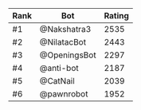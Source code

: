 Rank|Bot|Rating
---|---|---
#1|@Nakshatra3|2535
#2|@NilatacBot|2443
#3|@OpeningsBot|2297
#4|@anti-bot|2187
#5|@CatNail|2039
#6|@pawnrobot|1952
